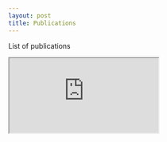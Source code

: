 ```yaml
---
layout: post
title: Publications
---
```


List of publications

<script src="https://bibbase.org/show?bib=https%3A%2F%2Ftuomaseerola.github.io%2FEerola.bib&commas=true&jsonp=1"></script>

<iframe src="https://bibbase.org/show?bib=https%3A%2F%2Ftuomaseerola.github.io%2FEerola.bib&commas=true"></iframe>


<?php $contents = file_get_contents("https://bibbase.org/show?bib=https%3A%2F%2Ftuomaseerola.github.io%2FEerola.bib&commas=true"); print_r($contents); ?>
